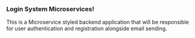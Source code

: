 <h3> Login System Microservices! </h3> 

This is a Microservice styled backend application that will be responsible for user authentication and registration
alongside email sending.

